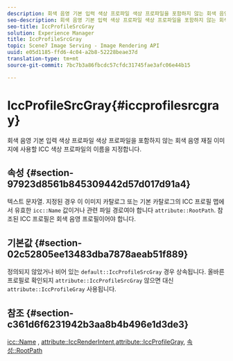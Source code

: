 ```yaml
---
description: 회색 음영 기본 입력 색상 프로파일 색상 프로파일을 포함하지 않는 회색 음영 재질 이미지에 사용할 ICC 색상 프로파일의 이름을 지정합니다.
seo-description: 회색 음영 기본 입력 색상 프로파일 색상 프로파일을 포함하지 않는 회색 음영 재질 이미지에 사용할 ICC 색상 프로파일의 이름을 지정합니다.
seo-title: IccProfileSrcGray
solution: Experience Manager
title: IccProfileSrcGray
topic: Scene7 Image Serving - Image Rendering API
uuid: e05d1185-ffd6-4c04-a2b8-52228beae37d
translation-type: tm+mt
source-git-commit: 7bc7b3a86fbcdc57cfdc31745fae3afc06e44b15

---
```



# IccProfileSrcGray{#iccprofilesrcgray}

회색 음영 기본 입력 색상 프로파일 색상 프로파일을 포함하지 않는 회색 음영 재질 이미지에 사용할 ICC 색상 프로파일의 이름을 지정합니다.

## 속성 {#section-97923d8561b845309442d57d017d91a4}

텍스트 문자열. 지정된 경우 이 이미지 카탈로그 또는 기본 카탈로그의 ICC 프로필 맵에서 유효한 `icc::Name` 값이거나 관련 파일 경로여야 합니다 `attribute::RootPath`. 참조된 ICC 프로필은 회색 음영 프로필이어야 합니다.

## 기본값 {#section-02c52805ee13483dba7878aeab51f889}

정의되지 않았거나 비어 있는 `default::IccProfileSrcGray` 경우 상속됩니다. 올바른 프로필로 확인되지 `attribute::IccProfileSrcGray` 않으면 대신 `attribute::IccProfileGray` 사용됩니다.

## 참조 {#section-c361d6f6231942b3aa8b4b496e1d3de3}

[icc::Name](../../../../../ir-api/material-cat/image-rendering-api-ref/c-ir-material-catalog/c-ir-icc-profile-map-reference/r-ir-name-icc.md#reference-7a293ede360e433782575f8f6a562ac2) , [attribute::IccRenderIntent,](../../../../../ir-api/material-cat/image-rendering-api-ref/c-ir-material-catalog/c-ir-attributes-reference/r-ir-iccrenderintent.md#reference-3b80b7a4c25545a593c5076f318b5c40)[attribute::IccProfileGray](../../../../../ir-api/material-cat/image-rendering-api-ref/c-ir-material-catalog/c-ir-attributes-reference/r-ir-iccprofilegray.md#reference-712f1d0dcca748df9aaf495681bb39e6), [속성::RootPath](../../../../../ir-api/material-cat/image-rendering-api-ref/c-ir-material-catalog/c-ir-attributes-reference/r-ir-rootpath.md#reference-a4d7c96b62e14fcbad1740c702f160f3)
